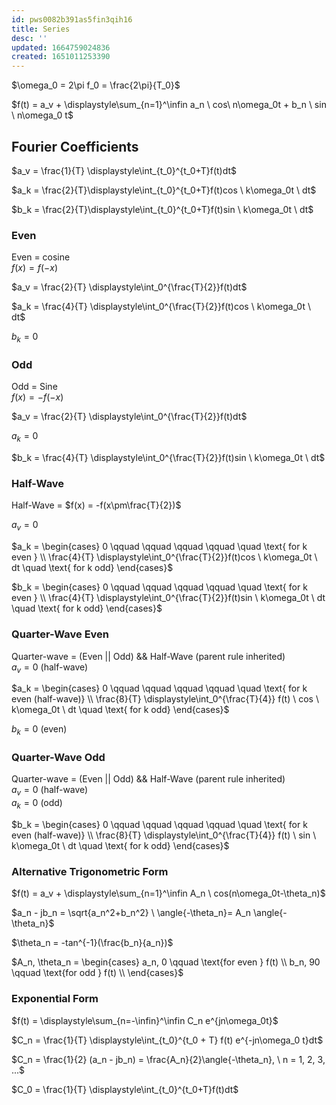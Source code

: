 ```yaml
---
id: pws0082b391as5fin3qih16
title: Series
desc: ''
updated: 1664759024836
created: 1651011253390
---
```


$\omega_0 = 2\pi  f_0 = \frac{2\pi}{T_0}$

$f(t) = a_v + \displaystyle\sum_{n=1}^\infin a_n \ cos\ n\omega_0t + b_n \ sin \  n\omega_0 t$
## Fourier Coefficients
$a_v = \frac{1}{T} \displaystyle\int_{t_0}^{t_0+T}f(t)dt$  

$a_k = \frac{2}{T}\displaystyle\int_{t_0}^{t_0+T}f(t)cos \ k\omega_0t \ dt$  

$b_k = \frac{2}{T}\displaystyle\int_{t_0}^{t_0+T}f(t)sin \ k\omega_0t \ dt$  
### Even
Even = cosine  
 $f(x) = f(-x)$  

$a_v = \frac{2}{T} \displaystyle\int_0^{\frac{T}{2}}f(t)dt$   

$a_k = \frac{4}{T} \displaystyle\int_0^{\frac{T}{2}}f(t)cos \ k\omega_0t \ dt$  

$b_k = 0$

### Odd
Odd = Sine   
$f(x) = -f(-x)$  

$a_v = \frac{2}{T} \displaystyle\int_0^{\frac{T}{2}}f(t)dt$   

$a_k = 0$  

$b_k = \frac{4}{T} \displaystyle\int_0^{\frac{T}{2}}f(t)sin \ k\omega_0t \ dt$  
  

### Half-Wave
Half-Wave = $f(x) = -f(x\pm\frac{T}{2})$  

$a_v = 0$  

$a_k = \begin{cases}
 0 \qquad \qquad \qquad \qquad \quad \text{ for k even } \\ 
\frac{4}{T} \displaystyle\int_0^{\frac{T}{2}}f(t)cos \ k\omega_0t \ dt \quad \text{ for k odd}
\end{cases}$  

$b_k = \begin{cases}
 0 \qquad \qquad \qquad \qquad \quad \text{ for k even } \\ 
\frac{4}{T} \displaystyle\int_0^{\frac{T}{2}}f(t)sin \ k\omega_0t \ dt \quad \text{ for k odd}
\end{cases}$  

### Quarter-Wave Even
Quarter-wave = (Even || Odd) && Half-Wave  (parent rule inherited)  
$a_v = 0 \text{ (half-wave)}$ 

$a_k = \begin{cases}
0 \qquad \qquad \qquad \qquad \quad \text{ for k even (half-wave)} \\
\frac{8}{T} \displaystyle\int_0^{\frac{T}{4}} f(t) \ cos \ k\omega_0t \ dt  \quad \text{ for k odd}
\end{cases}$  

$b_k = 0 \text{ (even)}$

### Quarter-Wave Odd
Quarter-wave = (Even || Odd) && Half-Wave  (parent rule inherited)  
$a_v = 0 \text{ (half-wave)}$  
$a_k = 0 \text{ (odd)}$  

$b_k = \begin{cases}
0 \qquad \qquad \qquad \qquad \quad \text{ for k even (half-wave)}  \\
 \frac{8}{T} \displaystyle\int_0^{\frac{T}{4}} f(t) \ sin \ k\omega_0t \ dt \quad \text{ for k odd}
 \end{cases}$    

### Alternative Trigonometric Form
$f(t) = a_v + \displaystyle\sum_{n=1}^\infin A_n  \ cos(n\omega_0t-\theta_n)$  

$a_n - jb_n = \sqrt{a_n^2+b_n^2} \ \angle{-\theta_n}= A_n \angle{-\theta_n}$  
  
$\theta_n = -tan^{-1}(\frac{b_n}{a_n})$   

$A_n, \theta_n = \begin{cases} 
a_n, 0 \qquad \text{for even } f(t) \\
b_n, 90 \qquad \text{for odd } f(t) \\
\end{cases}$

### Exponential Form
$f(t) = \displaystyle\sum_{n=-\infin}^\infin C_n e^{jn\omega_0t}$

$C_n = \frac{1}{T} \displaystyle\int_{t_0}^{t_0 + T} f(t) e^{-jn\omega_0 t}dt$  
  
$C_n = \frac{1}{2} (a_n - jb_n) = \frac{A_n}{2}\angle{-\theta_n}, \  n = 1, 2, 3, ...$  

$C_0 = \frac{1}{T} \displaystyle\int_{t_0}^{t_0+T}f(t)dt$  
